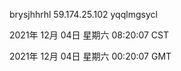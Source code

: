 brysjhhrhl 59.174.25.102 yqqlmgsycl

2021年 12月 04日 星期六 08:20:07 CST

2021年 12月 04日 星期六 00:20:07 GMT
